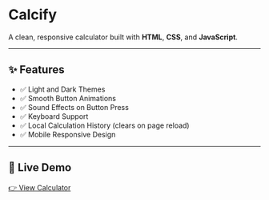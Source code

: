 # Calcify

A clean, responsive calculator built with **HTML**, **CSS**, and **JavaScript**.

---

## ✨ Features

- ✅ Light and Dark Themes
- ✅ Smooth Button Animations
- ✅ Sound Effects on Button Press
- ✅ Keyboard Support
- ✅ Local Calculation History (clears on page reload)
- ✅ Mobile Responsive Design

---

## 🚀 Live Demo

[👉 View Calculator](https://harshladha.github.io/calcify/)

